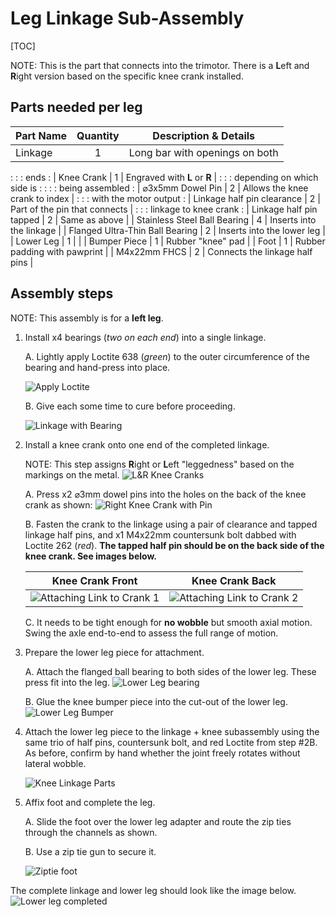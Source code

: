 # Leg Linkage Sub-Assembly

[TOC]

NOTE: This is the part that connects into the trimotor. There is a **L**eft and
**R**ight version based on the specific knee crank installed.

## Parts needed per leg

| Part Name                       | Quantity | Description & Details          |
| ------------------------------- | :------: | ------------------------------ |
| Linkage                         | 1        | Long bar with openings on both |
:                                 :          : ends                           :
| Knee Crank                      | 1        | Engraved with **L** or **R**   |
:                                 :          : depending on which side is     :
:                                 :          : being assembled                :
| ⌀3x5mm Dowel Pin                | 2        | Allows the knee crank to index |
:                                 :          : with the motor output          :
| Linkage half pin clearance      | 2        | Part of the pin that connects  |
:                                 :          : linkage to knee crank          :
| Linkage half pin tapped         | 2        | Same as above                  |
| Stainless Steel Ball Bearing    | 4        | Inserts into the linkage       |
| Flanged Ultra-Thin Ball Bearing | 2        | Inserts into the lower leg     |
| Lower Leg                       | 1        |                                |
| Bumper Piece                    | 1        | Rubber "knee" pad              |
| Foot                            | 1        | Rubber padding with pawprint   |
| M4x22mm FHCS                    | 2        | Connects the linkage half pins |

## Assembly steps

NOTE: This assembly is for a **left leg**.

1.  Install x4 bearings (*two on each end*) into a single linkage.

    A. Lightly apply Loctite 638 (*green*) to the outer circumference of the
    bearing and hand-press into place.

    ![Apply Loctite](images/robot_assembly/leg/coating_bearing.jpg)

    B. Give each some time to cure before proceeding.

    ![Linkage with Bearing](images/robot_assembly/leg/linkage_with_bearing.jpg)

2.  Install a knee crank onto one end of the completed linkage.

    NOTE: This step assigns **R**ight or **L**eft "leggedness" based on the
    markings on the metal.
    ![L&R Knee Cranks](images/robot_assembly/leg/knee_crank.jpg)

    A. Press x2 ⌀3mm dowel pins into the holes on the back of the knee crank as
    shown:
    ![Right Knee Crank with Pin](images/robot_assembly/leg/knee_crank_pinned.jpg)

    B. Fasten the crank to the linkage using a pair of clearance and tapped
    linkage half pins, and x1 M4x22mm countersunk bolt dabbed with Loctite 262
    (*red*). **The tapped half pin should be on the back side of the knee crank.
    See images below.**

    Knee Crank Front                                                                         | Knee Crank Back
    :--------------------------------------------------------------------------------------: | :-------------:
    ![Attaching Link to Crank 1](images/robot_assembly/leg/knee_crank_front.jpg) | ![Attaching Link to Crank 2](images/robot_assembly/leg/knee_crank_back.jpg)

    C. It needs to be tight enough for **no wobble** but smooth axial motion.
    Swing the axle end-to-end to assess the full range of motion.

3.  Prepare the lower leg piece for attachment.

    A. Attach the flanged ball bearing to both sides of the lower leg. These
    press fit into the leg.
    ![Lower Leg bearing](images/robot_assembly/leg/lower_leg_bearing.jpg)

    B. Glue the knee bumper piece into the cut-out of the lower leg.
    ![Lower Leg Bumper](images/robot_assembly/leg/lower_leg_knee_bumper.jpg)

4.  Attach the lower leg piece to the linkage + knee subassembly using the same
    trio of half pins, countersunk bolt, and red Loctite from step #2B. As
    before, confirm by hand whether the joint freely rotates without lateral
    wobble.

    ![Knee Linkage Parts](images/robot_assembly/leg/knee_linkage_parts.jpg)

5.  Affix foot and complete the leg.

    A. Slide the foot over the lower leg adapter and route the zip ties through
    the channels as shown.

    B. Use a zip tie gun to secure it.

    ![Ziptie foot](images/robot_assembly/leg/foot_attached.jpg)

The complete linkage and lower leg should look like the image below.
![Lower leg completed](images/robot_assembly/leg/lower_leg_assembly.jpg)

